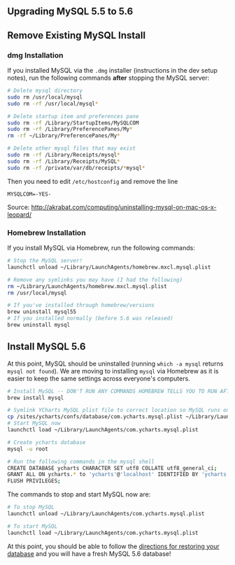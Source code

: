 ## Upgrading MySQL 5.5 to 5.6

## Remove Existing MySQL Install

### dmg Installation

If you installed MySQL via the `.dmg` installer (instructions in the dev setup notes), run the
following commands **after** stopping the MySQL server:

```bash
# Delete mysql directory
sudo rm /usr/local/mysql
sudo rm -rf /usr/local/mysql*

# Delete startup item and preferences pane
sudo rm -rf /Library/StartupItems/MySQLCOM
sudo rm -rf /Library/PreferencePanes/My*
rm -rf ~/Library/PreferencePanes/My*

# Delete other mysql files that may exist
sudo rm -rf /Library/Receipts/mysql*
sudo rm -rf /Library/Receipts/MySQL*
sudo rm -rf /private/var/db/receipts/*mysql*
```

Then you need to edit `/etc/hostconfig` and remove the line

```
MYSQLCOM=-YES-
```

Source: http://akrabat.com/computing/uninstalling-mysql-on-mac-os-x-leopard/

### Homebrew Installation

If you install MySQL via Homebrew, run the following commands:

```bash
# Stop the MySQL server!
launchctl unload ~/Library/LaunchAgents/homebrew.mxcl.mysql.plist

# Remove any symlinks you may have (I had the following)
rm ~/Library/LaunchAgents/homebrew.mxcl.mysql.plist
rm /usr/local/mysql

# If you've installed through homebrew/versions
brew uninstall mysql55
# If you installed normally (before 5.6 was released)
brew uninstall mysql
```

## Install MySQL 5.6

At this point, MySQL should be uninstalled (running `which -a mysql` returns `mysql not found`).
We are moving to installing `mysql` via Homebrew as it is easier to keep the same settings across
everyone's computers.

```bash
# Install MySQL -- DON'T RUN ANY COMMANDS HOMEBREW TELLS YOU TO RUN AFTER INSTALLATION!
brew install mysql

# Symlink YCharts MySQL plist file to correct location so MySQL runs on startup
cp /sites/ycharts/confs/database/com.ycharts.mysql.plist ~/Library/LaunchAgents
# Start MySQL now
launchctl load ~/Library/LaunchAgents/com.ycharts.mysql.plist

# Create ycharts database
mysql -u root

# Run the following commands in the mysql shell
CREATE DATABASE ycharts CHARACTER SET utf8 COLLATE utf8_general_ci;
GRANT ALL ON ycharts.* to 'ycharts'@'localhost' IDENTIFIED BY 'ycharts';
FLUSH PRIVILEGES;
```

The commands to stop and start MySQL now are:

```bash
# To stop MySQL
launchctl unload ~/Library/LaunchAgents/com.ycharts.mysql.plist

# To start MySQL
launchctl load ~/Library/LaunchAgents/com.ycharts.mysql.plist
```

At this point, you should be able to follow the
[directions for restoring your database](https://github.com/ycharts/ycharts/blob/develop/docs/developer_notes/mysql/restoring_database.md)
and you will have a fresh MySQL 5.6 database!